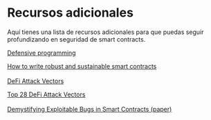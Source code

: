 # Recursos adicionales

Aquí tienes una lista de recursos adicionales para que puedas seguir profundizando en seguridad de smart contracts.&#x20;

[Defensive programming](https://scsfg.io/developers/defensive-programming/)

[How to write robust and sustainable smart contracts](https://consensys.io/diligence/blog/2023/09/how-to-write-robust-and-sustainable-smart-contracts/)\
\
[DeFi Attack Vectors](https://github.com/Quillhash/DeFi-Attack-Vectors?tab=readme-ov-file)

[Top 28 DeFi Attack Vectors](https://medium.com/@genisis0x/top-28-defi-attack-vectors-eba0ce89e19a)\
\
[Demystifying Exploitable Bugs in Smart Contracts (paper)](https://github.com/ZhangZhuoSJTU/Web3Bugs/blob/main/papers/icse23.pdf)
